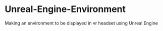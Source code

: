 # Unreal-Engine-Environment
Making an environment to be displayed in vr headset using Unreal Engine
